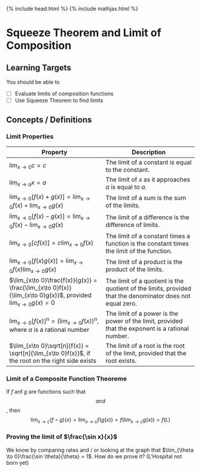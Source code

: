 {% include head.html %}
{% include mathjax.html %}

# Squeeze Theorem and Limit of Composition

## Learning Targets

You should be able to
- [ ] Evaluate limits of composition functions
- [ ] Use Squeeze Theorem to find limits

## Concepts / Definitions

### Limit Properties

Property | Description
---|---
$\lim_{x\to 0}c = c$ | The limit of a constant is equal to the constant.
$\lim_{x\to a}x = a$ | The limit of $x$ as it approaches $a$ is equal to $a$.
$\lim_{x\to 0}[f(x) + g(x)] = \lim_{x\to 0} f(x) + \lim_{x\to 0} g(x)$ | The limit of a sum is the sum of the limits.
$\lim_{x\to 0}[f(x) - g(x)] = \lim_{x\to 0}f(x) - \lim_{x\to 0}g(x)$ | The limit of a difference is the difference of limits.
$\lim_{x\to 0}[cf(x)] = c\lim_{x\to 0}f(x)$ | The limit of a constant times a function is the constant times the limit of the function.
$\lim_{x\to 0}[f(x)g(x)] = \lim_{x\to 0}f(x)\lim_{x\to 0}g(x)$ | The limit of a product is the product of the limits.
$\lim_{x\to 0}\frac{f(x)}{g(x)} = \frac{\lim_{x\to 0}f(x)}{\lim_{x\to 0}g(x)}$, provided $\lim_{x\to 0}g(x) = 0$ | The limit of a quotient is the quotient of the limits, provided that the denominator does not equal zero.
$\lim_{x\to 0}[f(x)]^n = (\lim_{x\to 0}f(x))^n$, where $a$ is a rational number | The limit of a power is the power of the limit, provided that the exponent is a rational number.
$\lim_{x\to 0}\sqrt[n]{f(x)} = \sqrt[n]{\lim_{x\to 0}f(x)}$, if the root on the right side exists | The limit of a root is the root of the limit, provided that the root exists.

### Limit of a Composite Function Theoreme

If $f$ anf $g$ are functions such that $$ and $$, then
$$\lim_{x\to c}(f \circ g)(x) = \lim_{x\to c}f(g(x)) = f(\lim_{x\to c}g(x)) = f(L)$$

### Proving the limit of $\frac{\sin x}{x}$

We know by comparing rates and / or looking at the graph that $\lim_{\theta \to 0}\frac{\sin \theta}{\theta} = 1$. How do we prove it? (L'Hospital not born yet)

